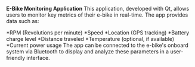 **E-Bike Monitoring Application**
This application, developed with Qt, allows users to monitor key metrics of their e-bike in real-time. The app provides data such as:

*RPM (Revolutions per minute)
*Speed
*Location (GPS tracking)
*Battery charge level
*Distance traveled
*Temperature (optional, if available)
*Current power usage
The app can be connected to the e-bike's onboard system via Bluetooth to display and analyze these parameters in a user-friendly interface.
